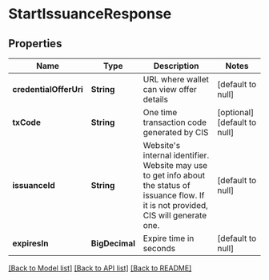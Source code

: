 # StartIssuanceResponse

## Properties

| Name                   | Type           | Description                                                                                                                                     | Notes                        |
| ---------------------- | -------------- | ----------------------------------------------------------------------------------------------------------------------------------------------- | ---------------------------- |
| **credentialOfferUri** | **String**     | URL where wallet can view offer details                                                                                                         | [default to null]            |
| **txCode**             | **String**     | One time transaction code generated by CIS                                                                                                      | [optional] [default to null] |
| **issuanceId**         | **String**     | Website&#39;s internal identifier. Website may use to get info about the status of issuance flow. If it is not provided, CIS will generate one. | [default to null]            |
| **expiresIn**          | **BigDecimal** | Expire time in seconds                                                                                                                          | [default to null]            |

[[Back to Model list]](../README.md#documentation-for-models) [[Back to API list]](../README.md#documentation-for-api-endpoints) [[Back to README]](../README.md)
